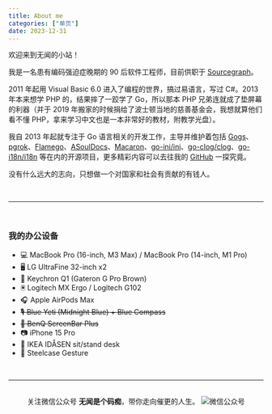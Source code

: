 ```yaml
---
title: About me
categories: ["单页"]
date: 2023-12-31
---
```


欢迎来到无闻的小站！

我是一名患有编码强迫症晚期的 90 后软件工程师，目前供职于 [Sourcegraph](https://about.sourcegraph.com/)。

2011 年起用 Visual Basic 6.0 进入了编程的世界，搞过易语言，写过 C#。2013 年本来想学 PHP 的，结果摔了一跤学了 Go，所以那本 PHP 兄弟连就成了垫屏幕的利器（并于 2019 年搬家的时候捐给了波士顿当地的慈善基金会，我想就算他们看不懂 PHP，拿来学习中文也是一本非常好的教材，附教学光盘）。

我自 2013 年起就专注于 Go 语言相关的开发工作，主导并维护着包括 [Gogs](https://gogs.io)、[pgrok](https://github.com/pgrok/pgrok)、[Flamego](https://flamego.dev)、[ASoulDocs](https://asouldocs.dev)、[Macaron](https://go-macaron.com)、[go-ini/ini](https://ini.unknwon.io)、[go-clog/clog](https://github.com/go-clog/clog)、[go-i18n/i18n](https://github.com/go-i18n/i18n) 等在内的开源项目，更多精彩内容可以去往我的 [GitHub](https://github.com/unknwon) 一探究竟。

没有什么远大的志向，只想做一个对国家和社会有贡献的有钱人。

<br/>

---

<br/>

### 我的办公设备

- 💻 MacBook Pro (16-inch, M3 Max) / MacBook Pro (14-inch, M1 Pro)
- 🖥 LG UltraFine 32-inch x2
- 🎹 Keychron Q1 (Gateron G Pro Brown)
- 🖲 Logitech MX Ergo / Logitech G102
- 🎧 Apple AirPods Max
- ~~🎙 Blue Yeti (Midnight Blue) + Blue Compass~~
- ~~🔆 BenQ ScreenBar Plus~~
- 📷 iPhone 15 Pro
- 🔳 IKEA IDÅSEN sit/stand desk
- 🦿 Steelcase Gesture

<br/>

---

<br/>
<div align="center">关注微信公众号 <b>无闻是个码痴</b>，带你走向催更的人生。
<img src="/img/wechat_qrcode.jpg" alt="微信公众号"></div>
